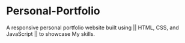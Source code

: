 # Personal-Portfolio
A responsive personal portfolio website built using || HTML, CSS, and JavaScript || to showcase My skills.
